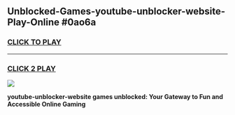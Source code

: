 
## Unblocked-Games-youtube-unblocker-website-Play-Online #0ao6a
<h3>
<a href="https://news.freeplayer.one?title=youtube-unblocker-website&ref=3">CLICK TO PLAY</a></h3>
<hr>

<h3>
<a href="https://news.freeplayer.one?title=youtube-unblocker-website&ref=3">CLICK 2 PLAY</a>
  
</h3>

<a href="https://news.freeplayer.one?title=youtube-unblocker-website&ref=3"><img src="https://clearcache.store/games.png"></a>


**youtube-unblocker-website games unblocked: Your Gateway to Fun and Accessible Online Gaming**
